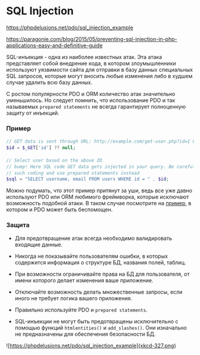 # SQL Injection

https://phpdelusions.net/pdo/sql_injection_example

https://paragonie.com/blog/2015/05/preventing-sql-injection-in-php-applications-easy-and-definitive-guide

SQL-инъекция - одна из наиболее известных атак. Эта атака представляет собой внедрение кода, в котором злоумышленники используют уязвимости сайта для отправки в базу данных специальных SQL запросов, которые могут вносить любые изменения либо в худшем случае удалить всю базу данных.

С ростом популярности PDO и ORM количество атак значительно уменьшилось. Но следует помнить, что использование PDO и так называемых `prepared statements` не всегда гарантирует полноценную защиту от инъекций.

### Пример

```php
// GET data is sent through URL: http://example.com/get-user.php?id=1 OR id=2;
$id = $_GET['id'] ?? null;

// Select user based on the above ID
// bump! Here SQL code GET data gets injected in your query. Be careful to avoid
// such coding and use prepared statements instead
$sql = "SELECT username, email FROM users WHERE id = " . $id;
```
Можно подумать, что этот пример притянут за уши, ведь все уже давно используют PDO или ORM любимого фреймворка, которые исключают возможность подобной атаки. В таком случае посмотрите на [пример](https://phpdelusions.net/pdo/sql_injection_example), в котором и PDO может быть беспомощен.

### Защита

* Для предотвращение атак всегда необходимо валидировать входящие данные.

* Никогда не показывайте пользователям ошибки, в которых содержится информация о структуре БД, названия полей, таблиц.

* При возможности ограничивайте права на БД для пользователя, от имени которого делает изменения ваше приложение.

* Отключайте возможность делать множественные запросы, если иного не требует логика вашего приложения.

* Правильно используйте PDO и `prepared statements`.

* SQL-инъекции не могут быть предотвращены исключительно с помощью функций `htmlentities()` и `add_slashes()`. Они изначально не предназначены для обеспечения безопасности БД.

 ![https://phpdelusions.net/pdo/sql_injection_example](xkcd-327.png)

